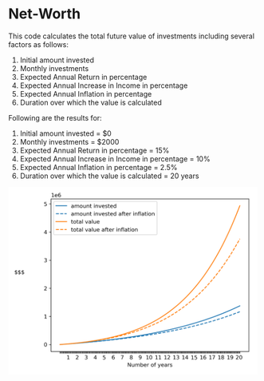 # Net-Worth

This code calculates the total future value of investments including several factors as follows:
1) Initial amount invested
2) Monthly investments
3) Expected Annual Return in percentage
4) Expected Annual Increase in Income in percentage
5) Expected Annual Inflation in percentage
6) Duration over which the value is calculated

Following are the results for:
1) Initial amount invested = $0
2) Monthly investments = $2000
3) Expected Annual Return in percentage = 15%
4) Expected Annual Increase in Income in percentage = 10%
5) Expected Annual Inflation in percentage = 2.5%
6) Duration over which the value is calculated =  20 years

<img src="https://github.com/architsakhadeo/Net-Worth/blob/main/compoundInterestGraph.png?raw=true" width="500">
